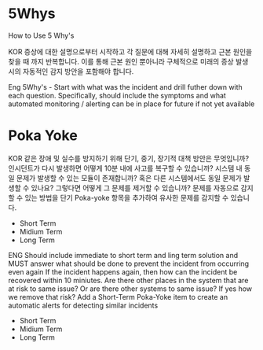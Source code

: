 # 5Whys
How to Use 5 Why's

KOR
증상에 대한 설명으로부터 시작하고 각 질문에 대해 자세히 설명하고 근본 원인을 찾을 때 까지 반복합니다.
이를 통해 근본 원인 뿐아니라 구체적으로 미래의 증상 발생 시의 자동적인 감지 방안을 포함해야 합니다.

Eng
5Why's - Start with what was the incident and drill futher down with each question. 
Specifically, should include the symptoms and what automated monitoring / alerting can be in place for future if not yet available 

# Poka Yoke

KOR
같은 장애 및 실수를 방지하기 위해 단기, 중기, 장기적 대책 방안은 무엇입니까?
인시던트가 다시 발생하면 어떻게 10분 내에 사고를 복구할 수 있습니까?
시스템 내 동일 문제가 발생할 수 있는 모듈이 존재합니까? 혹은 다른 시스템에서도 동일 문제가 발생할 수 있나요? 그렇다면 어떻게 그 문제를 제거할 수 있습니까?
문제를 자동으로 감지할 수 있는 방법을 단기 Poka-yoke 항목을 추가하여 유사한 문제를 감지할 수 있습니다.


- Short Term
- Midium Term
- Long Term

ENG
Should include immediate to short term and ling term solution and MUST answer what should be done to prevent the incident from occurring even again
If the incident happens again, then how can the incident be recovered within 10 miniutes. 
Are there other places in the system that are at risk to same issue? Or are there other systems to same issue? If yes how we remove that risk?
Add a Short-Term Poka-Yoke item to create an automatic alerts for detecting similar incidents

- Short Term
- Midium Term
- Long Term
